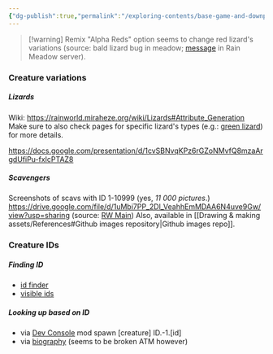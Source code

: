 ```yaml
---
{"dg-publish":true,"permalink":"/exploring-contents/base-game-and-downpour/creatures/"}
---
```


> [!warning] Remix "Alpha Reds" option seems to change red lizard's variations (source: bald lizard bug in meadow; [message](https://discord.com/channels/1094716194180841602/1094730628970320044/1320268178680582215) in Rain Meadow server).

### Creature variations
##### Lizards
Wiki: https://rainworld.miraheze.org/wiki/Lizards#Attribute_Generation
Make sure to also check pages for specific lizard's types (e.g.: [green lizard](https://rainworld.miraheze.org/wiki/Green_Lizard#Variants_&_Attributes)) for more details.

https://docs.google.com/presentation/d/1cvSBNvqKPz6rGZoNMvfQ8mzaArgdUfiPu-fxIcPTAZ8
##### Scavengers
Screenshots of scavs with ID 1-10999 (yes, *11 000 pictures*.)
https://drive.google.com/file/d/1uMbi7PP_2Dl_VeahhEmMDAA6N4uve9Gw/view?usp=sharing
(source: [RW Main](https://discord.com/channels/291184728944410624/385548182102212608/747554089402892298))
Also, available in [[Drawing & making assets/References#Github images repository\|Github images repo]].

### Creature IDs

##### Finding ID
- [id finder](https://steamcommunity.com/sharedfiles/filedetails/?id=3040378054)
- [visible ids](https://steamcommunity.com/sharedfiles/filedetails/?id=2934997065)
##### Looking up based on ID
- via [Dev Console](https://steamcommunity.com/sharedfiles/filedetails/?id=2920528044)  mod
spawn \[creature] ID.-1.\[id]
- via [biography](https://steamcommunity.com/sharedfiles/filedetails/?id=2985657499) (seems to be broken ATM however)